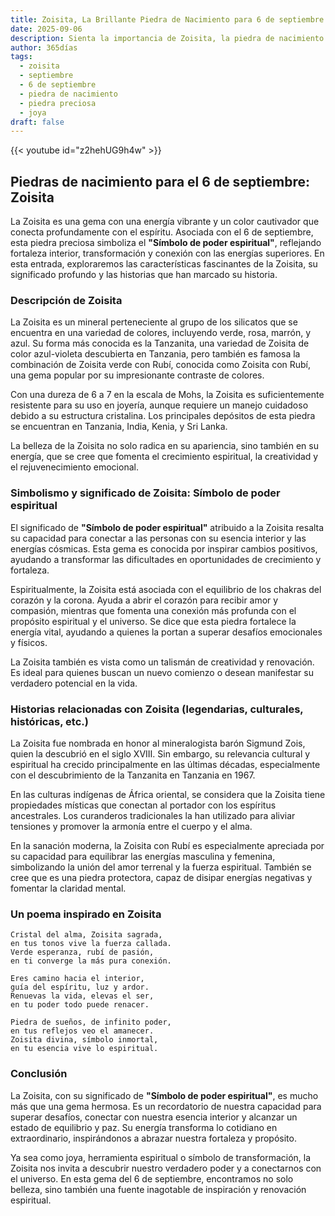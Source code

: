 ```yaml
---
title: Zoisita, La Brillante Piedra de Nacimiento para 6 de septiembre
date: 2025-09-06
description: Sienta la importancia de Zoisita, la piedra de nacimiento de 6 de septiembre que simboliza Símbolo de poder espiritual. Deje que su belleza y significado iluminen su día.
author: 365días
tags:
  - zoisita
  - septiembre
  - 6 de septiembre
  - piedra de nacimiento
  - piedra preciosa
  - joya
draft: false
---
```


{{< youtube id="z2hehUG9h4w" >}}

## Piedras de nacimiento para el 6 de septiembre: Zoisita

La Zoisita es una gema con una energía vibrante y un color cautivador que conecta profundamente con el espíritu. Asociada con el 6 de septiembre, esta piedra preciosa simboliza el **"Símbolo de poder espiritual"**, reflejando fortaleza interior, transformación y conexión con las energías superiores. En esta entrada, exploraremos las características fascinantes de la Zoisita, su significado profundo y las historias que han marcado su historia.

### Descripción de Zoisita

La Zoisita es un mineral perteneciente al grupo de los silicatos que se encuentra en una variedad de colores, incluyendo verde, rosa, marrón, y azul. Su forma más conocida es la Tanzanita, una variedad de Zoisita de color azul-violeta descubierta en Tanzania, pero también es famosa la combinación de Zoisita verde con Rubí, conocida como Zoisita con Rubí, una gema popular por su impresionante contraste de colores.

Con una dureza de 6 a 7 en la escala de Mohs, la Zoisita es suficientemente resistente para su uso en joyería, aunque requiere un manejo cuidadoso debido a su estructura cristalina. Los principales depósitos de esta piedra se encuentran en Tanzania, India, Kenia, y Sri Lanka.

La belleza de la Zoisita no solo radica en su apariencia, sino también en su energía, que se cree que fomenta el crecimiento espiritual, la creatividad y el rejuvenecimiento emocional.

### Simbolismo y significado de Zoisita: Símbolo de poder espiritual

El significado de **"Símbolo de poder espiritual"** atribuido a la Zoisita resalta su capacidad para conectar a las personas con su esencia interior y las energías cósmicas. Esta gema es conocida por inspirar cambios positivos, ayudando a transformar las dificultades en oportunidades de crecimiento y fortaleza.

Espiritualmente, la Zoisita está asociada con el equilibrio de los chakras del corazón y la corona. Ayuda a abrir el corazón para recibir amor y compasión, mientras que fomenta una conexión más profunda con el propósito espiritual y el universo. Se dice que esta piedra fortalece la energía vital, ayudando a quienes la portan a superar desafíos emocionales y físicos.

La Zoisita también es vista como un talismán de creatividad y renovación. Es ideal para quienes buscan un nuevo comienzo o desean manifestar su verdadero potencial en la vida.

### Historias relacionadas con Zoisita (legendarias, culturales, históricas, etc.)

La Zoisita fue nombrada en honor al mineralogista barón Sigmund Zois, quien la descubrió en el siglo XVIII. Sin embargo, su relevancia cultural y espiritual ha crecido principalmente en las últimas décadas, especialmente con el descubrimiento de la Tanzanita en Tanzania en 1967.

En las culturas indígenas de África oriental, se considera que la Zoisita tiene propiedades místicas que conectan al portador con los espíritus ancestrales. Los curanderos tradicionales la han utilizado para aliviar tensiones y promover la armonía entre el cuerpo y el alma.

En la sanación moderna, la Zoisita con Rubí es especialmente apreciada por su capacidad para equilibrar las energías masculina y femenina, simbolizando la unión del amor terrenal y la fuerza espiritual. También se cree que es una piedra protectora, capaz de disipar energías negativas y fomentar la claridad mental.

### Un poema inspirado en Zoisita

```
Cristal del alma, Zoisita sagrada,  
en tus tonos vive la fuerza callada.  
Verde esperanza, rubí de pasión,  
en ti converge la más pura conexión.  

Eres camino hacia el interior,  
guía del espíritu, luz y ardor.  
Renuevas la vida, elevas el ser,  
en tu poder todo puede renacer.  

Piedra de sueños, de infinito poder,  
en tus reflejos veo el amanecer.  
Zoisita divina, símbolo inmortal,  
en tu esencia vive lo espiritual.  
```

### Conclusión

La Zoisita, con su significado de **"Símbolo de poder espiritual"**, es mucho más que una gema hermosa. Es un recordatorio de nuestra capacidad para superar desafíos, conectar con nuestra esencia interior y alcanzar un estado de equilibrio y paz. Su energía transforma lo cotidiano en extraordinario, inspirándonos a abrazar nuestra fortaleza y propósito.

Ya sea como joya, herramienta espiritual o símbolo de transformación, la Zoisita nos invita a descubrir nuestro verdadero poder y a conectarnos con el universo. En esta gema del 6 de septiembre, encontramos no solo belleza, sino también una fuente inagotable de inspiración y renovación espiritual.